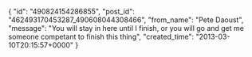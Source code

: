  {
   "id": "490824154286855",
   "post_id": "462493170453287_490608044308466",
   "from_name": "Pete Daoust",
   "message": "You will stay in here until I finish, or you will go and get me someone competant to finish this thing",
   "created_time": "2013-03-10T20:15:57+0000"
 }
